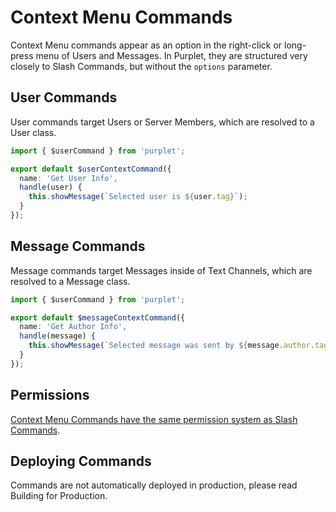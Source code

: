 # Context Menu Commands

Context Menu commands appear as an option in the right-click or long-press menu of Users and Messages. In Purplet, they are structured very closely to Slash Commands, but without the `options` parameter.

## User Commands

User commands target Users or Server Members, which are resolved to a User class.

```ts title='src/features/user-command.ts'
import { $userCommand } from 'purplet';

export default $userContextCommand({
  name: 'Get User Info',
  handle(user) {
    this.showMessage(`Selected user is ${user.tag}`);
  }
});
```

## Message Commands

Message commands target Messages inside of Text Channels, which are resolved to a Message class.

```ts title='src/features/message-command.ts'
import { $userCommand } from 'purplet';

export default $messageContextCommand({
  name: 'Get Author Info',
  handle(message) {
    this.showMessage(`Selected message was sent by ${message.author.tag}`);
  }
});
```

## Permissions

[Context Menu Commands have the same permission system as Slash Commands](/docs/slash-commands#permissions).

## Deploying Commands

Commands are not automatically deployed in production, please read Building for Production.
